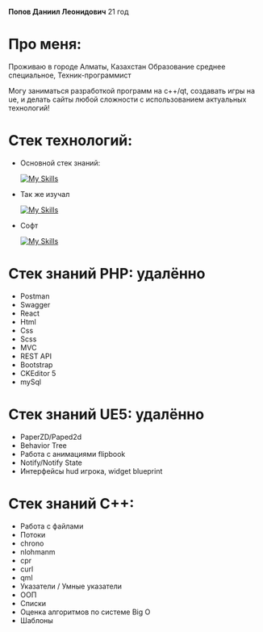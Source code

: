 __Попов Даниил Леонидович__ 21 год
# Про меня:
Проживаю в городе Алматы, Казахстан
Образование среднее специальное, Техник-программист

Могу заниматься разработкой программ на с++/qt, создавать игры на ue, и делать сайты любой сложности с использованием актуальных технологий!

# Стек технологий:

- Основной стек знаний:

  [![My Skills](https://skillicons.dev/icons?i=html,css,scss,js,react,php,laravel,mysql,cpp,cmake,qt,unreal)](https://skillicons.dev)

- Так же изучал

  [![My Skills](https://skillicons.dev/icons?i=cs,unity)](https://skillicons.dev)

- Софт

  [![My Skills](https://skillicons.dev/icons?i=qt,clion,visualstudio,vscode,github)](https://skillicons.dev)
  
# Стек знаний PHP: удалённо
- Postman
- Swagger
- React
- Html
- Css
- Scss
- MVC
- REST API
- Bootstrap
- CKEditor 5
- mySql
  
# Стек знаний UE5: удалённо
- PaperZD/Paped2d
- Behavior Tree
- Работа с анимациями flipbook
- Notify/Notify State
- Интерфейсы hud игрока, widget blueprint


# Стек знаний C++:
- Работа с файлами
- Потоки
- chrono
- nlohmanm
- cpr
- curl
- qml
- Указатели / Умные указатели
- ООП
- Списки
- Оценка алгоритмов по системе Big O
- Шаблоны


